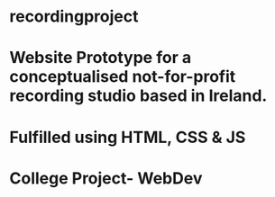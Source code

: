 # recordingproject

# Website Prototype for a conceptualised not-for-profit recording studio based in Ireland.

# Fulfilled using HTML, CSS & JS

# College Project- WebDev
